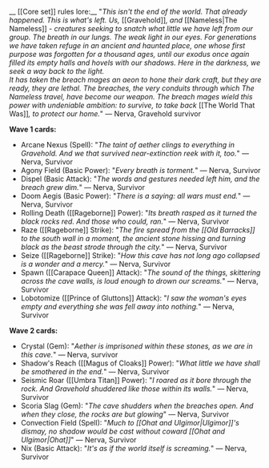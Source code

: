 __ [[Core set]] rules lore:__
"_This isn't the end of the world. That already happened. This is what's left. Us,_ [[Gravehold]]_, and_ [[Nameless|The Nameless]] _- creatures seeking to snatch what little we have left from our group. The breath in our lungs. The weak light in our eyes. For generations we have taken refuge in an ancient and haunted place, one whose first purpose was forgotten for a thousand ages, until our exodus once again filled its empty halls and hovels with our shadows. Here in the darkness, we seek a way back to the light.  
It has taken the breach mages an aeon to hone their dark craft, but they are ready, they are lethal. The breaches, the very conduits through which The Nameless travel, have become our weapon. The breach mages wield this power with undeniable ambition: to survive, to take back_ [[The World That Was]]_, to protect our home._" ― Nerva, Gravehold survivor

__Wave 1 cards:__
+ Arcane Nexus (Spell): "_The taint of aether clings to everything in Gravehold. And we that survived near-extinction reek with it, too._" ― Nerva, Survivor
+ Agony Field (Basic Power): "_Every breath is torment._" ― Nerva, Survivor
+ Dispel (Basic Attack): "_The words and gestures needed left him, and the breach grew dim._" ― Nerva, Survivor
+ Doom Aegis (Basic Power): "_There is a saying: all wars must end._" ― Nerva, Survivor
+ Rolling Death ([[Rageborne]] Power): "_Its breath rasped as it turned the black rocks red. And those who could, ran._" ― Nerva, Survivor
+ Raze ([[Rageborne]] Strike): "_The fire spread from the [[Old Barracks]] to the south wall in a moment, the ancient stone hissing and turning black as the beast strode through the city._" ― Nerva, Survivor
+ Seize ([[Rageborne]] Strike): "_How this cave has not long ago collapsed is a wonder and a mercy._" ― Nerva, Survivor
+ Spawn ([[Carapace Queen]] Attack): "_The sound of the things, skittering across the cave walls, is loud enough to drown our screams._" ― Nerva, Survivor
+ Lobotomize ([[Prince of Gluttons]] Attack): "_I saw the woman's eyes empty and everything she was fell away into nothing._" ― Nerva, Survivor

__Wave 2 cards:__
+ Crystal (Gem): "<i>Aether is imprisoned within these stones, as we are in this cave.</i>" ― Nerva, survivor
+ Shadow's Reach ([[Magus of Cloaks]] Power): "_What little we have shall be smothered in the end._" ― Nerva, Survivor
+ Seismic Roar ([[Umbra Titan]] Power): "_I roared as it bore through the rock. And Gravehold shuddered like those within its walls._" ― Nerva, Survivor
+ Scoria Slag (Gem): "_The cave shudders when the breaches open. And when they close, the rocks are but glowing_" ― Nerva, Survivor
+ Convection Field (Spell): "_Much to [[Ohat and Ulgimor|Ulgimor]]'s dismay, no shadow would be cast without coward [[Ohat and Ulgimor|Ohat]]_" ― Nerva, Survivor
+ Nix (Basic Attack): "_It's as if the world itself is screaming._" ― Nerva, Survivor